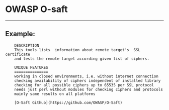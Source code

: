 # OWASP O-saft
-------

## Example:

        DESCRIPTION
        This tools lists  information about remote target's  SSL  certificate
        and tests the remote target according given list of ciphers.

        UNIQUE FEATURES
        ===============
        working in closed environments, i.e. without internet connection
        checking availability of ciphers independent of installed library
        checking for all possible ciphers up to 65535 per SSL protocol
        needs just perl without modules for checking ciphers and protocols
        mainly same results on all platforms

        [O-Saft Github](https://github.com/OWASP/O-Saft)